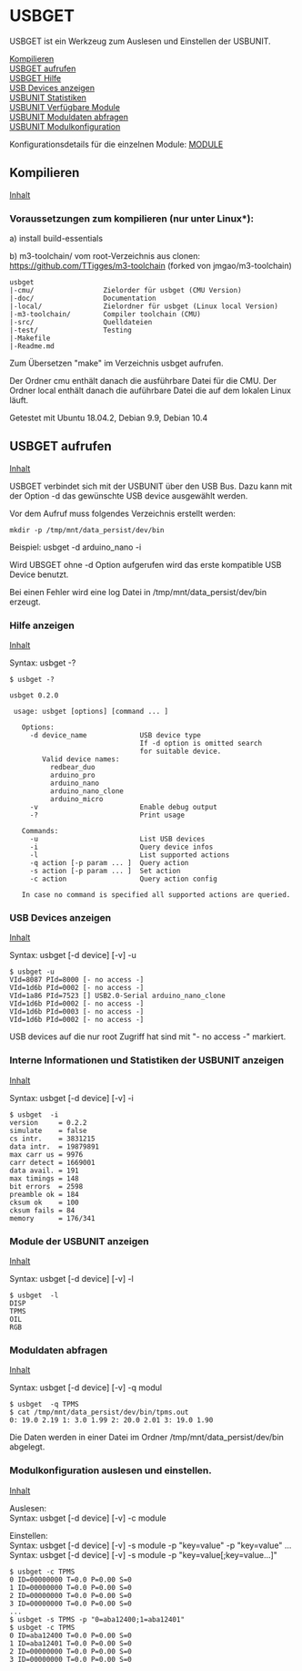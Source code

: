 # USBGET

USBGET ist ein Werkzeug zum Auslesen und Einstellen der USBUNIT.

[Kompilieren](#kompilieren)<br>
[USBGET aufrufen](#usbget-aufrufen)<br>
[USBGET Hilfe](#hilfe-anzeigen)<br>
[USB Devices anzeigen](#usb-devices-anzeigen)<br>
[USBUNIT Statistiken](#interne-informationen-und-statistiken-der-usbunit-anzeigen)<br>
[USBUNIT Verfügbare Module](#module-der-usbunit-anzeigen)<br>
[USBUNIT Moduldaten abfragen](#moduldaten-abfragen)<br>
[USBUNIT Modulkonfiguration](#modulkonfiguration-auslesen-und-einstellen)<br>

Konfigurationsdetails für die einzelnen Module: [MODULE](doc/module.md)

## Kompilieren

[Inhalt](#usbget)<br>

### Voraussetzungen zum kompilieren (nur unter Linux*):
a) install build-essentials

b) m3-toolchain/ vom root-Verzeichnis aus clonen:
https://github.com/TTigges/m3-toolchain
(forked von jmgao/m3-toolchain)

```
usbget
|-cmu/                 Zielorder für usbget (CMU Version)
|-doc/                 Documentation
|-local/               Zielordner für usbget (Linux local Version)
|-m3-toolchain/        Compiler toolchain (CMU)
|-src/                 Quelldateien
|-test/                Testing
|-Makefile
|-Readme.md
```

Zum Übersetzen "make" im Verzeichnis usbget aufrufen.

Der Ordner cmu enthält danach die ausführbare Datei für die CMU.
Der Ordner local enthält danach die auführbare Datei die auf dem lokalen Linux läuft.

Getestet mit Ubuntu 18.04.2, Debian 9.9, Debian 10.4

## USBGET aufrufen

[Inhalt](#usbget)<br>

USBGET verbindet sich mit der USBUNIT über den USB Bus. Dazu kann mit der Option -d das gewünschte USB device ausgewählt werden.

Vor dem Aufruf muss folgendes Verzeichnis erstellt werden:

```
mkdir -p /tmp/mnt/data_persist/dev/bin
```

Beispiel: usbget -d arduino_nano -i

Wird UBSGET ohne -d Option aufgerufen wird das erste kompatible USB Device benutzt. 

Bei einen Fehler wird eine log Datei in /tmp/mnt/data_persist/dev/bin erzeugt.

### Hilfe anzeigen

[Inhalt](#usbget)<br>

Syntax: usbget -?

```
$ usbget -?

usbget 0.2.0

 usage: usbget [options] [command ... ] 

   Options:
     -d device_name             USB device type
                                If -d option is omitted search
                                for suitable device.
        Valid device names:
          redbear_duo
          arduino_pro
          arduino_nano
          arduino_nano_clone
          arduino_micro
     -v                         Enable debug output
     -?                         Print usage

   Commands:
     -u                         List USB devices
     -i                         Query device infos
     -l                         List supported actions
     -q action [-p param ... ]  Query action
     -s action [-p param ... ]  Set action
     -c action                  Query action config

   In case no command is specified all supported actions are queried.
```

### USB Devices anzeigen

[Inhalt](#usbget)<br>

Syntax: usbget [-d device] [-v] -u

```
$ usbget -u
VId=8087 PId=8000 [- no access -]  
VId=1d6b PId=0002 [- no access -]  
VId=1a86 PId=7523 [] USB2.0-Serial arduino_nano_clone
VId=1d6b PId=0002 [- no access -]  
VId=1d6b PId=0003 [- no access -]  
VId=1d6b PId=0002 [- no access -]  
```

USB devices auf die nur root Zugriff hat sind mit "- no access -" markiert.

### Interne Informationen und Statistiken der USBUNIT anzeigen

[Inhalt](#usbget)<br>

Syntax: usbget [-d device] [-v] -i

```
$ usbget  -i
version     = 0.2.2
simulate    = false
cs intr.    = 3831215
data intr.  = 19879891
max carr us = 9976
carr detect = 1669001
data avail. = 191
max timings = 148
bit errors  = 2598
preamble ok = 184
cksum ok    = 100
cksum fails = 84
memory      = 176/341
```

### Module der USBUNIT anzeigen 

[Inhalt](#usbget)<br>

Syntax: usbget [-d device] [-v] -l

```
$ usbget  -l
DISP
TPMS
OIL
RGB
```

### Moduldaten abfragen

[Inhalt](#usbget)<br>

Syntax: usbget [-d device] [-v] -q modul

```
$ usbget  -q TPMS
$ cat /tmp/mnt/data_persist/dev/bin/tpms.out 
0: 19.0 2.19 1: 3.0 1.99 2: 20.0 2.01 3: 19.0 1.90
```

Die Daten werden in einer Datei im Ordner /tmp/mnt/data_persist/dev/bin abgelegt.

### Modulkonfiguration auslesen und einstellen.

[Inhalt](#usbget)<br>

Auslesen:<br>
Syntax: usbget [-d device] [-v] -c module

Einstellen:<br>
Syntax: usbget [-d device] [-v] -s module -p "key=value" -p "key=value" ...<br>
Syntax: usbget [-d device] [-v] -s module -p "key=value[;key=value...]"

```
$ usbget -c TPMS
0 ID=00000000 T=0.0 P=0.00 S=0
1 ID=00000000 T=0.0 P=0.00 S=0
2 ID=00000000 T=0.0 P=0.00 S=0
3 ID=00000000 T=0.0 P=0.00 S=0
...
$ usbget -s TPMS -p "0=aba12400;1=aba12401"
$ usbget -c TPMS
0 ID=aba12400 T=0.0 P=0.00 S=0
1 ID=aba12401 T=0.0 P=0.00 S=0
2 ID=00000000 T=0.0 P=0.00 S=0
3 ID=00000000 T=0.0 P=0.00 S=0
```



